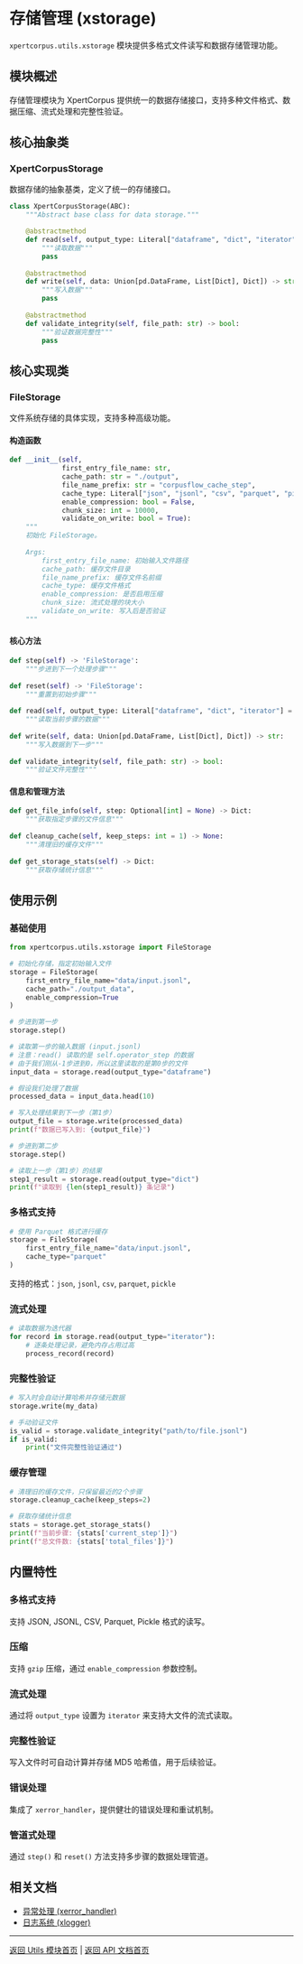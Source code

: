 # 存储管理 (xstorage)

`xpertcorpus.utils.xstorage` 模块提供多格式文件读写和数据存储管理功能。

## 模块概述

存储管理模块为 XpertCorpus 提供统一的数据存储接口，支持多种文件格式、数据压缩、流式处理和完整性验证。

## 核心抽象类

### XpertCorpusStorage

数据存储的抽象基类，定义了统一的存储接口。

```python
class XpertCorpusStorage(ABC):
    """Abstract base class for data storage."""

    @abstractmethod
    def read(self, output_type: Literal["dataframe", "dict", "iterator"]) -> Any:
        """读取数据"""
        pass
    
    @abstractmethod
    def write(self, data: Union[pd.DataFrame, List[Dict], Dict]) -> str:
        """写入数据"""
        pass
    
    @abstractmethod
    def validate_integrity(self, file_path: str) -> bool:
        """验证数据完整性"""
        pass
```

## 核心实现类

### FileStorage

文件系统存储的具体实现，支持多种高级功能。

#### 构造函数

```python
def __init__(self, 
             first_entry_file_name: str,
             cache_path: str = "./output",
             file_name_prefix: str = "corpusflow_cache_step",
             cache_type: Literal["json", "jsonl", "csv", "parquet", "pickle"] = "jsonl",
             enable_compression: bool = False,
             chunk_size: int = 10000,
             validate_on_write: bool = True):
    """
    初始化 FileStorage。
    
    Args:
        first_entry_file_name: 初始输入文件路径
        cache_path: 缓存文件目录
        file_name_prefix: 缓存文件名前缀
        cache_type: 缓存文件格式
        enable_compression: 是否启用压缩
        chunk_size: 流式处理的块大小
        validate_on_write: 写入后是否验证
    """
```

#### 核心方法

```python
def step(self) -> 'FileStorage':
    """步进到下一个处理步骤"""
    
def reset(self) -> 'FileStorage':
    """重置到初始步骤"""
    
def read(self, output_type: Literal["dataframe", "dict", "iterator"] = "dataframe") -> Any:
    """读取当前步骤的数据"""
    
def write(self, data: Union[pd.DataFrame, List[Dict], Dict]) -> str:
    """写入数据到下一步"""
    
def validate_integrity(self, file_path: str) -> bool:
    """验证文件完整性"""
```

#### 信息和管理方法

```python
def get_file_info(self, step: Optional[int] = None) -> Dict:
    """获取指定步骤的文件信息"""
    
def cleanup_cache(self, keep_steps: int = 1) -> None:
    """清理旧的缓存文件"""
    
def get_storage_stats(self) -> Dict:
    """获取存储统计信息"""
```

## 使用示例

### 基础使用

```python
from xpertcorpus.utils.xstorage import FileStorage

# 初始化存储，指定初始输入文件
storage = FileStorage(
    first_entry_file_name="data/input.jsonl",
    cache_path="./output_data",
    enable_compression=True
)

# 步进到第一步
storage.step()

# 读取第一步的输入数据 (input.jsonl)
# 注意：read() 读取的是 self.operator_step 的数据
# 由于我们刚从-1步进到0，所以这里读取的是第0步的文件
input_data = storage.read(output_type="dataframe")

# 假设我们处理了数据
processed_data = input_data.head(10)

# 写入处理结果到下一步（第1步）
output_file = storage.write(processed_data)
print(f"数据已写入到: {output_file}")

# 步进到第二步
storage.step()

# 读取上一步（第1步）的结果
step1_result = storage.read(output_type="dict")
print(f"读取到 {len(step1_result)} 条记录")
```

### 多格式支持

```python
# 使用 Parquet 格式进行缓存
storage = FileStorage(
    first_entry_file_name="data/input.jsonl",
    cache_type="parquet"
)
```

支持的格式：`json`, `jsonl`, `csv`, `parquet`, `pickle`

### 流式处理

```python
# 读取数据为迭代器
for record in storage.read(output_type="iterator"):
    # 逐条处理记录，避免内存占用过高
    process_record(record)
```

### 完整性验证

```python
# 写入时会自动计算哈希并存储元数据
storage.write(my_data)

# 手动验证文件
is_valid = storage.validate_integrity("path/to/file.jsonl")
if is_valid:
    print("文件完整性验证通过")
```

### 缓存管理

```python
# 清理旧的缓存文件，只保留最近的2个步骤
storage.cleanup_cache(keep_steps=2)

# 获取存储统计信息
stats = storage.get_storage_stats()
print(f"当前步骤: {stats['current_step']}")
print(f"总文件数: {stats['total_files']}")
```

## 内置特性

### 多格式支持
支持 JSON, JSONL, CSV, Parquet, Pickle 格式的读写。

### 压缩
支持 `gzip` 压缩，通过 `enable_compression` 参数控制。

### 流式处理
通过将 `output_type` 设置为 `iterator` 来支持大文件的流式读取。

### 完整性验证
写入文件时可自动计算并存储 MD5 哈希值，用于后续验证。

### 错误处理
集成了 `xerror_handler`，提供健壮的错误处理和重试机制。

### 管道式处理
通过 `step()` 和 `reset()` 方法支持多步骤的数据处理管道。

## 相关文档

- [异常处理 (xerror_handler)](xerror_handler.md)
- [日志系统 (xlogger)](xlogger.md)

---

[返回 Utils 模块首页](README.md) | [返回 API 文档首页](../README.md) 
